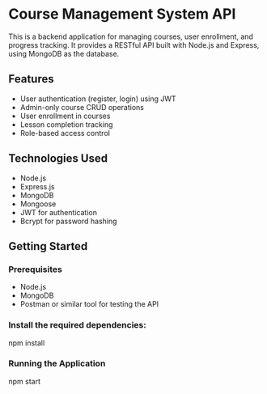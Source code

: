 # Course Management System API

This is a backend application for managing courses, user enrollment, and progress tracking. It provides a RESTful API built with Node.js and Express, using MongoDB as the database.

## Features

- User authentication (register, login) using JWT
- Admin-only course CRUD operations
- User enrollment in courses
- Lesson completion tracking
- Role-based access control

## Technologies Used

- Node.js
- Express.js
- MongoDB
- Mongoose
- JWT for authentication
- Bcrypt for password hashing

## Getting Started

### Prerequisites

- Node.js 
- MongoDB 
- Postman or similar tool for testing the API

### Install the required dependencies:
npm install

### Running the Application
npm start
